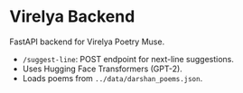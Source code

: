 # Virelya Backend

FastAPI backend for Virelya Poetry Muse.

- `/suggest-line`: POST endpoint for next-line suggestions.
- Uses Hugging Face Transformers (GPT-2).
- Loads poems from `../data/darshan_poems.json`.
